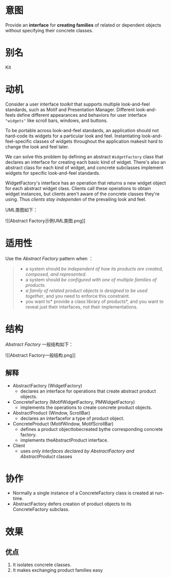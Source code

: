 # 意图
Provide an **interface** for **creating families** of related or dependent objects without specifying their concrete classes.

# 别名
Kit

# 动机
Consider a user interface *toolkit* that supports multiple look-and-feel standards, such as Motif and Presentation Manager. Different look-and-feels define different appearances and behaviors for user interface `"widgets"` like scroll bars, windows, and buttons. 

To be portable across look-and-feel standards, an application should not hard-code its widgets for a particular look and feel. Instantiating look-and-feel-specific classes of widgets throughout the application makesit hard to change the look and feel later.

We can solve this problem by defining an abstract `WidgetFactory` class that declares an interface for creating each basic kind of widget. There's also an abstract class for each kind of widget, and concrete subclasses implement widgets for specific look-and-feel standards. 

WidgetFactory's interface has an operation that returns a new widget object for each abstract widget class. Clients call these operations to obtain widget instances, but clients aren't aware of the concrete classes they're using. 
Thus *clients stay independen* of the prevailing look and feel.

UML类图如下：

![[Abstract Factory示例UML类图.png]]

# 适用性
Use the *Abstract Factory* pattern when ：
>- a system should *be independent of how its products are created, composed, and represented*. 
>- a system should *be configured with one of multiple families of products.* 
>- *a family of related product objects is designed to be used together*, and you need to enforce this constraint. 
>- you want to* provide a class library of products*, and you want to reveal just their interfaces, not their implementations.

# 结构
*Abstract Factory* 一般结构如下：

![[Abstract Factory一般结构.png]]

## 解释
- AbstractFactory (WidgetFactory) 
	- declares an interface for operations that create abstract product objects. 
- ConcreteFactory (MotifWidgetFactory, PMWidgetFactory)
	-  implements the operations to create concrete product objects. 
-  AbstractProduct (Window, ScrollBar) 
	- declares an interfacefor a type of product object. 
-  ConcreteProduct (MotifWindow, MotifScrollBar) 
	-  defines a product objecttobecreated bythe corresponding concrete factory. 
	-  implements theAbstractProduct interface. 
- Client
	- uses *only interfaces declared by AbstractFactory and AbstractProduct* classes


# 协作
- Normally a single instance of a ConcreteFactory class is created at run-time.
- AbstractFactory defers creation of product objects to its ConcreteFactory subclass.

# 效果
## 优点
1. It isolates concrete classes.
2. It makes exchanging product families easy